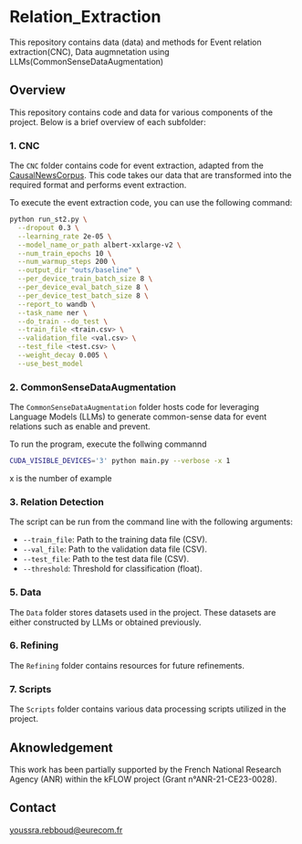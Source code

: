 # Relation_Extraction
This repository contains data (data) and methods for Event relation extraction(CNC), Data augmnetation using LLMs(CommonSenseDataAugmentation)

## Overview

This repository contains code and data for various components of the project. Below is a brief overview of each subfolder:

### 1. CNC

The `CNC` folder contains code for event extraction, adapted from the [CausalNewsCorpus](https://github.com/tanfiona/CausalNewsCorpus/tree/master). This code takes our data that are transformed into the required format and performs event extraction.

To execute the event extraction code, you can use the following command:

```bash
python run_st2.py \
  --dropout 0.3 \
  --learning_rate 2e-05 \
  --model_name_or_path albert-xxlarge-v2 \
  --num_train_epochs 10 \
  --num_warmup_steps 200 \
  --output_dir "outs/baseline" \
  --per_device_train_batch_size 8 \
  --per_device_eval_batch_size 8 \
  --per_device_test_batch_size 8 \
  --report_to wandb \
  --task_name ner \
  --do_train --do_test \
  --train_file <train.csv> \
  --validation_file <val.csv> \
  --test_file <test.csv> \
  --weight_decay 0.005 \
  --use_best_model
```
### 2. CommonSenseDataAugmentation

The `CommonSenseDataAugmentation` folder hosts code for leveraging Language Models (LLMs) to generate common-sense data for event relations such as enable and prevent.

To run the program, execute the follwing commannd 
```bash
CUDA_VISIBLE_DEVICES='3' python main.py --verbose -x 1
```
x is the number of example 

### 3. Relation Detection
The script can be run from the command line with the following arguments:

- `--train_file`: Path to the training data file (CSV).
- `--val_file`: Path to the validation data file (CSV).
- `--test_file`: Path to the test data file (CSV).
- `--threshold`: Threshold for classification (float).


### 5. Data

The `Data` folder stores datasets used in the project. These datasets are either constructed by LLMs or obtained previously.

### 6. Refining

The `Refining` folder contains resources for future refinements. 

### 7. Scripts

The `Scripts` folder contains various data processing scripts utilized in the project.

## Aknowledgement 
This work has been partially supported by the French National Research Agency (ANR) within the kFLOW project (Grant n°ANR-21-CE23-0028).

## Contact 
youssra.rebboud@eurecom.fr




